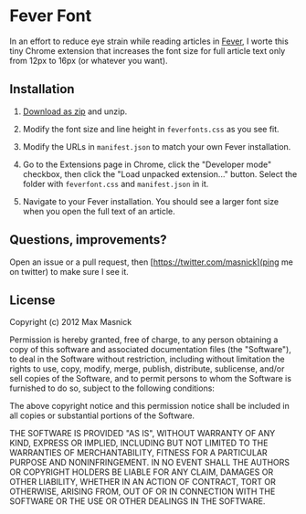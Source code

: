 Fever Font
==========

In an effort to reduce eye strain while reading articles in
[Fever](http://feedafever.com), I worte this tiny Chrome extension that increases
the font size for full article text only from 12px to 16px (or whatever you want).

Installation
------------

1.  [Download as zip](https://github.com/masnick/feverfont/zipball/master) and
    unzip.

2.  Modify the font size and line height in `feverfonts.css` as you see fit.

3.  Modify the URLs in `manifest.json` to match your own Fever installation.

4.  Go to the Extensions page in Chrome, click the "Developer mode" checkbox,
    then click the "Load unpacked extension..." button. Select the folder
    with `feverfont.css` and `manifest.json` in it.

5.  Navigate to your Fever installation. You should see a larger font size when
    you open the full text of an article.


Questions, improvements?
------------------------

Open an issue or a pull request, then [https://twitter.com/masnick](ping me on twitter)
to make sure I see it.

License
-------

Copyright (c) 2012 Max Masnick

Permission is hereby granted, free of charge, to any person obtaining a copy of this software and associated documentation files (the "Software"), to deal in the Software without restriction, including without limitation the rights to use, copy, modify, merge, publish, distribute, sublicense, and/or sell copies of the Software, and to permit persons to whom the Software is furnished to do so, subject to the following conditions:

The above copyright notice and this permission notice shall be included in all copies or substantial portions of the Software.

THE SOFTWARE IS PROVIDED "AS IS", WITHOUT WARRANTY OF ANY KIND, EXPRESS OR IMPLIED, INCLUDING BUT NOT LIMITED TO THE WARRANTIES OF MERCHANTABILITY, FITNESS FOR A PARTICULAR PURPOSE AND NONINFRINGEMENT. IN NO EVENT SHALL THE AUTHORS OR COPYRIGHT HOLDERS BE LIABLE FOR ANY CLAIM, DAMAGES OR OTHER LIABILITY, WHETHER IN AN ACTION OF CONTRACT, TORT OR OTHERWISE, ARISING FROM, OUT OF OR IN CONNECTION WITH THE SOFTWARE OR THE USE OR OTHER DEALINGS IN THE SOFTWARE.